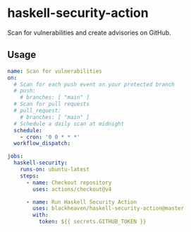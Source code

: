 # haskell-security-action

Scan for vulnerabilities and create advisories on GitHub.

## Usage

```yaml
name: Scan for vulnerabilities
on:
  # Scan for each push event on your protected branch
  # push:
    # branches: [ "main" ]
  # Scan for pull requests
  # pull_request:
    # branches: [ "main" ]
  # Schedule a daily scan at midnight
  schedule:
    - cron: '0 0 * * *'
  workflow_dispatch:

jobs:
  haskell-security:
    runs-on: ubuntu-latest
    steps:
      - name: Checkout repository
        uses: actions/checkout@v4

      - name: Run Haskell Security Action
        uses: blackheaven/haskell-security-action@master
        with:
          token: ${{ secrets.GITHUB_TOKEN }}
```
